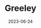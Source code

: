 ---
title: "Greeley"
type: city
date: 2023-06-24
hashtag: greeley
state:
  - Colorado
tags:
  - city
  - Colorado
---